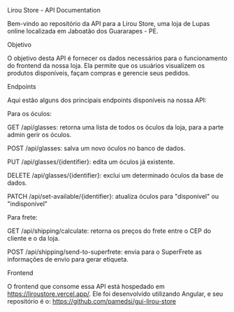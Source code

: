 Lirou Store - API Documentation

Bem-vindo ao repositório da API para a Lirou Store, uma loja de Lupas online localizada em Jaboatão dos Guararapes - PE.

Objetivo

O objetivo desta API é fornecer os dados necessários para o funcionamento do frontend da nossa loja. Ela permite que os usuários visualizem os produtos disponíveis, façam compras e gerencie seus pedidos.

Endpoints

Aqui estão alguns dos principais endpoints disponíveis na nossa API:

Para os óculos:

  GET /api/glasses: retorna uma lista de todos os óculos da loja, para a parte admin gerir os óculos.
  
  POST /api/glasses: salva um novo óculos no banco de dados. 
  
  PUT /api/glasses/{identifier}: edita um óculos já existente.
  
  DELETE /api/glasses/{identifier}: exclui um determinado óculos da base de dados.

  PATCH /api/set-available/{identifier}: atualiza óculos para "disponível" ou "indisponível"

Para frete:

  GET /api/shipping/calculate: retorna os preços do frete entre o CEP do cliente e o da loja.

  POST /api/shipping/send-to-superfrete: envia para o SuperFrete as informações de envio para gerar etiqueta.  


Frontend

O frontend que consome essa API está hospedado em https://liroustore.vercel.app/. 
Ele foi desenvolvido utilizando Angular, e seu repositório é o: https://github.com/pamedsi/gui-lirou-store 
